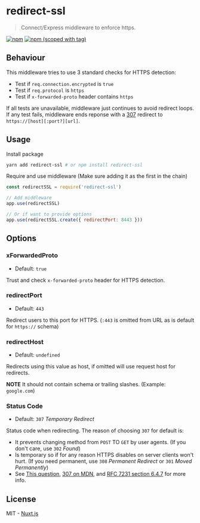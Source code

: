 # redirect-ssl
> Connect/Express middleware to enforce https.

[![npm](https://img.shields.io/npm/dt/redirect-ssl.svg?style=flat-square)](https://npmjs.com/package/redirect-ssl)
[![npm (scoped with tag)](https://img.shields.io/npm/v/redirect-ssl/latest.svg?style=flat-square)](https://npmjs.com/package/redirect-ssl)

## Behaviour
This middleware tries to use 3 standard checks for HTTPS detection:
- Test if `req.connection.encrypted` is `true`
- Test if `req.protocol` is `https`
- Test if `x-forwarded-proto` header contains `https`

If all tests are unavailable, middleware just continues to avoid redirect loops.
If any test fails, middleware ends reponse with a [307](#status-code) redirect to `https://[host][:port?][url]`.

## Usage
Install package
```bash
yarn add redirect-ssl # or npm install redirect-ssl
```

Require and use middleware (Make sure adding it as the first in the chain)
```js
const redirectSSL = require('redirect-ssl')

// Add middleware
app.use(redirectSSL)

// Or if want to provide options
app.use(redirectSSL.create({ redirectPort: 8443 }))
```

## Options

### xForwardedProto
- Default: `true`
    
Trust and check `x-forwarded-proto` header for HTTPS detection.

### redirectPort
- Default: `443`
    
Redirect users to this port for HTTPS. (`:443` is omitted from URL as is default for `https://` schema)

### redirectHost
- Default: `undefined`
   
Redirects using this value as host, if omitted will use request host for redirects.

**NOTE** It should not contain schema or trailing slashes. (Example: `google.com`)

### Status Code
- Default: `307` *Temporary Redirect*
   
Status code when redirecting. The reason of choosing `307` for default is:
- It prevents changing method from `POST` TO `GET` by user agents. (If you don't care, use `302` *Found*)
- Is temporary so if for any reason HTTPS disables on server clients won't hurt. (If you need permanent, use `308` *Permanent Redirect* or `301` *Moved Permanently*)
- See [This question](https://stackoverflow.com/questions/42136829/whats-difference-between-http-301-and-308-status-codes), [307 on MDN](https://developer.mozilla.org/en-US/docs/Web/HTTP/Status/307), and [RFC 7231 section 6.4.7](https://tools.ietf.org/html/rfc7231#section-6.4.7) for more info.

## License
MIT - [Nuxt.js](https://nuxtjs.org)